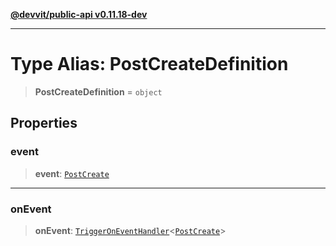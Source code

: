 [**@devvit/public-api v0.11.18-dev**](../README.md)

---

# Type Alias: PostCreateDefinition

> **PostCreateDefinition** = `object`

## Properties

<a id="event"></a>

### event

> **event**: [`PostCreate`](PostCreate.md)

---

<a id="onevent"></a>

### onEvent

> **onEvent**: [`TriggerOnEventHandler`](TriggerOnEventHandler.md)\<[`PostCreate`](../@devvit/namespaces/EventTypes/interfaces/PostCreate.md)\>
